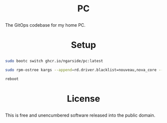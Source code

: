 <!-- This is free and unencumbered software released into the public domain -->

# <p align=center>PC

The GitOps codebase for my home PC.

# <p align=center>Setup

```sh
sudo bootc switch ghcr.io/ngarside/pc:latest

sudo rpm-ostree kargs --append=rd.driver.blacklist=nouveau,nova_core --append=modprobe.blacklist=nouveau,nova_core --append=nvidia-drm.modeset=1

reboot
```

# <p align=center>License

This is free and unencumbered software released into the public domain.
